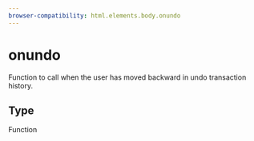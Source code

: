 ```yaml
---
browser-compatibility: html.elements.body.onundo
---
```


# onundo

Function to call when the user has moved backward in undo transaction history.

## Type

Function
